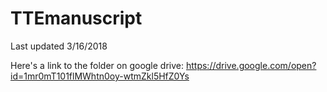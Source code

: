 # TTEmanuscript

Last updated 3/16/2018 

Here's a link to the folder on google drive: https://drive.google.com/open?id=1mr0mT101flMWhtn0oy-wtmZkl5HfZ0Ys
